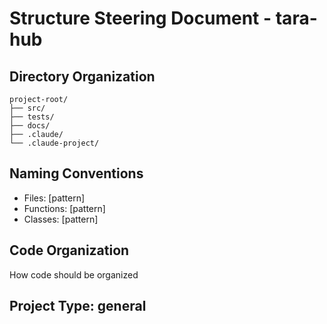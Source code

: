 # Structure Steering Document - tara-hub

## Directory Organization
```
project-root/
├── src/
├── tests/
├── docs/
├── .claude/
└── .claude-project/
```

## Naming Conventions
- Files: [pattern]
- Functions: [pattern]
- Classes: [pattern]

## Code Organization
How code should be organized

## Project Type: general
